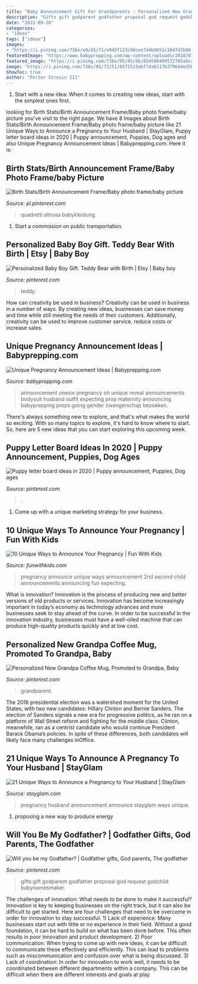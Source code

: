 ```yaml
---
title: "Baby Announcement Gift For Grandparents : Personalized New Grandpa Coffee Mug, Promoted To Grandpa, Baby"
description: "Gifts gift godparent godfather proposal god request godchild babynamesmaker"
date: "2022-09-26"
categories:
- "ideas"
tags: ["ideas"]
images:
- "https://i.pinimg.com/736x/e9/45/f1/e945f123c96cee744b9651c10d7d1b96.jpg"
featuredImage: "https://www.babyprepping.com/wp-content/uploads/2018/01/a0d890872654ed8a08ed0c6f411249f9.jpg"
featured_image: "https://i.pinimg.com/736x/05/45/86/054586499572785a9c4829c2b1cc26bf.jpg"
image: "https://i.pinimg.com/736x/85/72/51/8572513abf7da6117b379644ed5bb8f4.jpg"
ShowToc: true
author: "Porter Strosin III"
---
```



1. Start with a new idea: When it comes to creating new ideas, start with the simplest ones first.

	

		
looking for Birth Stats/Birth Announcement Frame/Baby photo frame/baby picture you've visit to the right page. We have 8 Images about Birth Stats/Birth Announcement Frame/Baby photo frame/baby picture like 21 Unique Ways to Announce a Pregnancy to Your Husband | StayGlam, Puppy letter board ideas in 2020 | Puppy announcement, Puppies, Dog ages and also Unique Pregnancy Announcement Ideas | Babyprepping.com. Here it is:
		
    
## Birth Stats/Birth Announcement Frame/Baby Photo Frame/baby Picture

<img loading=lazy src="https://i.pinimg.com/736x/85/72/51/8572513abf7da6117b379644ed5bb8f4.jpg" onerror="this.onerror=null;this.src='https://tse2.mm.bing.net/th?id=OIP.dim5lOt7cgksIIxOl14hjQHaGa&amp;pid=15.1';" alt="Birth Stats/Birth Announcement Frame/Baby photo frame/baby picture">

_Source: pl.pinterest.com_

>quadretti altrosa babykleidung. 

	

1) Start a commission on public transportation.

    
## Personalized Baby Boy Gift. Teddy Bear With Birth | Etsy | Baby Boy

<img loading=lazy src="https://i.pinimg.com/736x/05/45/86/054586499572785a9c4829c2b1cc26bf.jpg" onerror="this.onerror=null;this.src='https://tse3.mm.bing.net/th?id=OIP.GrwpWnNzO_mO70VgzEkZIAHaHf&amp;pid=15.1';" alt="Personalized Baby Boy Gift. Teddy Bear with Birth | Etsy | Baby boy">

_Source: pinterest.com_

>teddy. 

	

How can creativity be used in business?
Creativity can be used in business in a number of ways. By creating new ideas, businesses can save money and time while still meeting the needs of their customers. Additionally, creativity can be used to improve customer service, reduce costs or increase sales.

    
## Unique Pregnancy Announcement Ideas | Babyprepping.com

<img loading=lazy src="https://www.babyprepping.com/wp-content/uploads/2018/01/a0d890872654ed8a08ed0c6f411249f9.jpg" onerror="this.onerror=null;this.src='https://tse2.mm.bing.net/th?id=OIP.rkkhdN1g9fuZHy859JbqZgHaHa&amp;pid=15.1';" alt="Unique Pregnancy Announcement Ideas | Babyprepping.com">

_Source: babyprepping.com_

>announcement onesie pregnancy oh unique reveal announcements bodysuit husband outfit expecting prop maternity announcing babyprepping props going gender zwangerschap bezoeken. 

	

There's always something new to explore, and that's what makes the world so exciting. With so many topics to explore, it's hard to know where to start.  So, here are 5 new ideas that you can start exploring this upcoming week.

    
## Puppy Letter Board Ideas In 2020 | Puppy Announcement, Puppies, Dog Ages

<img loading=lazy src="https://i.pinimg.com/736x/44/50/55/44505502dc23f7bc4a6611c116ed4a6b.jpg" onerror="this.onerror=null;this.src='https://tse1.mm.bing.net/th?id=OIP.THTF8Or4t3OK5HUhHU3JAgHaJQ&amp;pid=15.1';" alt="Puppy letter board ideas in 2020 | Puppy announcement, Puppies, Dog ages">

_Source: pinterest.com_

>. 

	

1. Come up with a unique marketing strategy for your business.

    
## 10 Unique Ways To Announce Your Pregnancy | Fun With Kids

<img loading=lazy src="https://funwithkids.com/wp-content/uploads/2015/01/19-Announcing-Your-Second-Child.jpg" onerror="this.onerror=null;this.src='https://tse3.mm.bing.net/th?id=OIP.PsBtqoogHuOMqrEWnIyoHAAAAA&amp;pid=15.1';" alt="10 Unique Ways to Announce Your Pregnancy | Fun With Kids">

_Source: funwithkids.com_

>pregnancy announce unique ways announcement 2nd second child announcements announcing fun expecting. 

	

What is innovation?
Innovation is the process of producing new and better versions of old products or services. Innovation has become increasingly important in today’s economy as technology advances and more businesses seek to stay ahead of the curve. In order to be successful in the innovation industry, businesses must have a well-oiled machine that can produce high-quality products quickly and at low cost.

    
## Personalized New Grandpa Coffee Mug, Promoted To Grandpa, Baby

<img loading=lazy src="https://i.pinimg.com/736x/e9/45/f1/e945f123c96cee744b9651c10d7d1b96.jpg" onerror="this.onerror=null;this.src='https://tse1.mm.bing.net/th?id=OIP.9iyUSe3MpDxnXuW8zgMbpgHaHa&amp;pid=15.1';" alt="Personalized New Grandpa Coffee Mug, Promoted to Grandpa, Baby">

_Source: pinterest.com_

>grandparent. 

	

The 2016 presidential election was a watershed moment for the United States, with two new candidates: Hillary Clinton and Bernie Sanders. The election of Sanders signals a new era for progressive politics, as he ran on a platform of Wall Street reform and fighting for the middle class. Clinton, meanwhile, ran as a centrist candidate who would continue President Barack Obama’s policies. In spite of these differences, both candidates will likely face many challenges inOffice.

    
## 21 Unique Ways To Announce A Pregnancy To Your Husband | StayGlam

<img loading=lazy src="https://stayglam.com/wp-content/uploads/2019/11/Pregnancy-Announcement-to-Husband.jpg" onerror="this.onerror=null;this.src='https://tse3.mm.bing.net/th?id=OIP.n3NlLNrbzTdbOyHkPwrHGAHaEf&amp;pid=15.1';" alt="21 Unique Ways to Announce a Pregnancy to Your Husband | StayGlam">

_Source: stayglam.com_

>pregnancy husband announcement announce stayglam ways unique. 

	

1. proposing a new way to produce energy 

    
## Will You Be My Godfather? | Godfather Gifts, God Parents, The Godfather

<img loading=lazy src="https://i.pinimg.com/736x/4f/93/3f/4f933fe5bba3fb3b4d77ee325c226ad3--godchild-gift-godparent-gifts.jpg" onerror="this.onerror=null;this.src='https://tse2.mm.bing.net/th?id=OIP.9HVb9XguDThnK6PW8rIyUwHaJ3&amp;pid=15.1';" alt="Will you be my Godfather? | Godfather gifts, God parents, The godfather">

_Source: pinterest.com_

>gifts gift godparent godfather proposal god request godchild babynamesmaker. 

	

The challenges of innovation: What needs to be done to make it successful?
Innovation is key to keeping businesses on the right track, but it can also be difficult to get started. Here are four challenges that need to be overcome in order for innovation to stay successful: 1) Lack of experience: Many businesses start out with little or no experience in their field. Without a good foundation, it can be hard to build on what has been done before. This often results in poor innovation and product development. 2) Poor communication: When trying to come up with new ideas, it can be difficult to communicate these effectively and efficiently. This can lead to problems such as miscommunication and confusion over what is being discussed. 3) Lack of coordination: In order for innovation to work well, it needs to be coordinated between different departments within a company. This can be difficult when there are different interests and goals at play.

